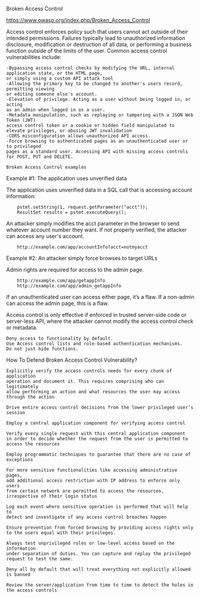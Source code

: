 Broken Access Control

https://www.owasp.org/index.php/Broken_Access_Control

Access control enforces policy such that users cannot act outside of their intended permissions. Failures typically lead to unauthorized information disclosure, modification or destruction of all data, or performing a business function outside of the limits of the user. Common access control vulnerabilities include:

    -Bypassing access control checks by modifying the URL, internal application state, or the HTML page, 
    or simply using a custom API attack tool
    -Allowing the primary key to be changed to another's users record, permitting viewing 
    or editing someone else's account.
    -Elevation of privilege. Acting as a user without being logged in, or acting 
    as an admin when logged in as a user.
    -Metadata manipulation, such as replaying or tampering with a JSON Web Token (JWT) 
    access control token or a cookie or hidden field manipulated to elevate privileges, or abusing JWT invalidation
    -CORS misconfiguration allows unauthorized API access.
    -Force browsing to authenticated pages as an unauthenticated user or to privileged 
    pages as a standard user. Accessing API with missing access controls for POST, PUT and DELETE.
    
    Broken Access Control examples
Example #1: The application uses unverified data

The application uses unverified data in a SQL call that is accessing account information:


        pstmt.setString(1, request.getParameter("acct"));
        ResultSet results = pstmt.executeQuery();
      

An attacker simply modifies the acct parameter in the browser to send whatever account 
number they want. If not properly verified, the attacker can access any user's account.


        http://example.com/app/accountInfo?acct=notmyacct
      


Example #2: An attacker simply force browses to target URLs

Admin rights are required for access to the admin page.


        http://example.com/app/getappInfo
        http://example.com/app/admin_getappInfo
      

If an unauthenticated user can access either page, it’s a flaw. If a non-admin 
can access the admin page, this is a flaw.

Access control is only effective if enforced in trusted server-side code or server-less API,
where the attacker cannot modify the access control check or metadata.

    Deny access to functionality by default.
    Use Access control lists and role-based authentication mechanisms.
    Do not just hide functions.



How To Defend Broken Access Control Vulnerability?

    Explicitly verify the access controls needs for every chunk of application 
    operation and document it. This requires comprising who can legitimately 
    allow performing an action and what resources the user may access through the action

    Drive entire access control decisions from the lower privileged user’s session

    Employ a central application component for verifying access control

    Verify every single request with this central application component 
    in order to decide whether the request from the user is permitted to access the resources

    Employ programmatic techniques to guarantee that there are no case of exceptions

    For more sensitive functionalities like accessing administrative pages, 
    add additional access restriction with IP address to enforce only users 
    from certain network are permitted to access the resources, irrespective of their login status

    Log each event where sensitive operation is performed that will help to 
    detect and investigate if any access control breaches happen

    Ensure prevention from forced browsing by providing access rights only 
    to the users equal with their privileges.

    Always test unprivileged roles or low-level access based on the information 
    under separation of duties. You can capture and replay the privileged request to test the same.

    Deny all by default that will treat everything not explicitly allowed is banned

    Review the server/application from time to time to detect the holes in the access controls
